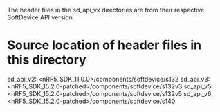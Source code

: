 The header files in the sd_api_vx directories are from their respective SoftDevice API version

Source location of header files in this directory
=================================================
sd_api_v2: <nRF5_SDK_11.0.0>/components/softdevice/s132
sd_api_v3: <nRF5_SDK_15.2.0-patched>/components/softdevice/s132v3
sd_api_v5: <nRF5_SDK_15.2.0-patched>/components/softdevice/s132v5
sd_api_v6: <nRF5_SDK_15.2.0-patched>/components/softdevice/s140
